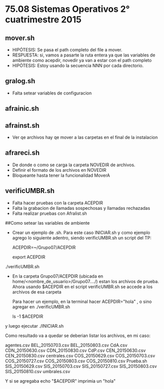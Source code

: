 # 75.08 Sistemas Operativos 2° cuatrimestre 2015

## mover.sh
* HIPÓTESIS: Se pasa el path completo del file a mover.
* RESPUESTA: si, vamos a pasarte la ruta entera ya que las variables de ambiente como acepdir, novedir ya van a estar con el path completo
* HIPÓTESIS: Estoy usando la secuencia NNN por cada directorio.

## gralog.sh
* Falta setear variables de configuracion

## afrainic.sh


## afrainst.sh

* Ver qe archivos hay qe mover a las carpetas en el final de la instalacion

## afrareci.sh
* De donde o como se carga la carpeta NOVEDIR de archivos.
* Definir el formato de los archivos en NOVEDIR
* Bloqueante hasta tener la funcionalidad MoverA

## verificUMBR.sh
* Falta hacer pruebas con la carpeta ACEPDIR
* Falta la grabacion de llamadas sospechosas y llamadas rechazadas
* Falta realizar pruebas con Afralist.sh


##Como setear las variables de ambiente

* Crear un ejemplo de .sh. Para este caso INICIAR.sh y como ejemplo agrego lo siguiente adentro, siendo verificUMBR.sh un script del TP:

  ACEPDIR=~/Grupo07/ACEPDIR

  export ACEPDIR

 ./verificUMBR.sh

* En la carpeta Grupo07/ACEPDIR (ubicada en home/<nombre_de_usuario>/Grupo07..../) estan los archivos de prueba. Ahora usando $ACEPDIR en el script verificUMBR.sh se accede a los archivos de esa carpeta



  Para hacer un ejemplo, en la terminal hacer ACEPDIR="hola" , o sino agregar en ./verificUMBR.sh 

    ls -1 $ACEPDIR

y luego ejecutar ./INICIAR.sh

Como resultado va a quedar se deberian listar los archivos, en mi caso:

agentes.csv
BEL_20150703.csv
BEL_20150803.csv
CdA.csv
CDN_20150630.csv
CDN_20150830.csv
CdP.csv
CEN_20150630.csv
CEN_20150830.csv
centrales.csv
COS_20150629.csv
COS_20150703.csv
COS_20150727.csv
COS_20150803.csv
COS_20150810.csv
Prueba.sh
SIS_20150629.csv
SIS_20150703.csv
SIS_20150727.csv
SIS_20150803.csv
SIS_20150810.csv
umbrales.csv

Y si se agregaba echo "$ACEPDIR" imprimia un "hola"
